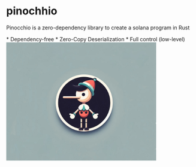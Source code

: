 # pinochhio
<p>Pinocchio is a zero-dependency library to create a solana program in Rust</p>
* Dependency-free
* Zero-Copy Deserialization
* Full control (low-level)
<img src="images/pinocchio-img.jpg" alt="Pinocchio" width="400">
